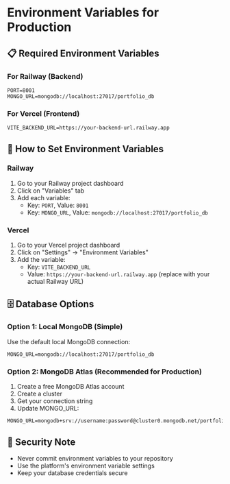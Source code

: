 # Environment Variables for Production

## 📋 Required Environment Variables

### For Railway (Backend)
```
PORT=8001
MONGO_URL=mongodb://localhost:27017/portfolio_db
```

### For Vercel (Frontend)
```
VITE_BACKEND_URL=https://your-backend-url.railway.app
```

## 🔄 How to Set Environment Variables

### Railway
1. Go to your Railway project dashboard
2. Click on "Variables" tab
3. Add each variable:
   - Key: `PORT`, Value: `8001`
   - Key: `MONGO_URL`, Value: `mongodb://localhost:27017/portfolio_db`

### Vercel
1. Go to your Vercel project dashboard
2. Click on "Settings" → "Environment Variables"
3. Add the variable:
   - Key: `VITE_BACKEND_URL`
   - Value: `https://your-backend-url.railway.app` (replace with your actual Railway URL)

## 🗄️ Database Options

### Option 1: Local MongoDB (Simple)
Use the default local MongoDB connection:
```
MONGO_URL=mongodb://localhost:27017/portfolio_db
```

### Option 2: MongoDB Atlas (Recommended for Production)
1. Create a free MongoDB Atlas account
2. Create a cluster
3. Get your connection string
4. Update MONGO_URL:
```
MONGO_URL=mongodb+srv://username:password@cluster0.mongodb.net/portfolio_db
```

## 🔐 Security Note
- Never commit environment variables to your repository
- Use the platform's environment variable settings
- Keep your database credentials secure